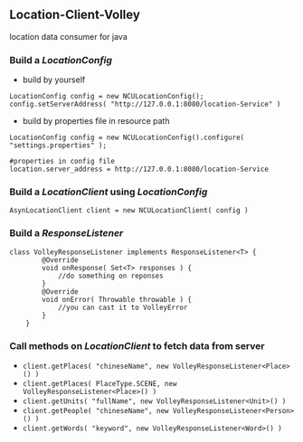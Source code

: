 ## Location-Client-Volley
location data consumer for java

### Build a *LocationConfig*
- build by yourself
```
LocationConfig config = new NCULocationConfig();
config.setServerAddress( "http://127.0.0.1:8080/location-Service" )
```
- build by properties file in resource path
```
LocationConfig config = new NCULocationConfig().configure( "settings.properties" );
```
```
#properties in config file
location.server_address = http://127.0.0.1:8080/location-Service
```

### Build a *LocationClient* using *LocationConfig*
```
AsynLocationClient client = new NCULocationClient( config )
```

### Build a *ResponseListener*
```
class VolleyResponseListener implements ResponseListener<T> {
        @Override
        void onResponse( Set<T> responses ) {
            //do something on reponses
        }
        @Override
        void onError( Throwable throwable ) {
            //you can cast it to VolleyError
        }
    }
```

### Call methods on *LocationClient* to fetch data from server
- ``` client.getPlaces( "chineseName", new VolleyResponseListener<Place>() ) ```
- ``` client.getPlaces( PlaceType.SCENE, new VolleyResponseListener<Place>() ) ```
- ``` client.getUnits( "fullName", new VolleyResponseListener<Unit>() ) ```
- ``` client.getPeople( "chineseName", new VolleyResponseListener<Person>() ) ```
- ``` client.getWords( "keyword", new VolleyResponseListener<Word>() ) ```
